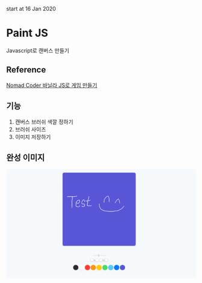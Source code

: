 start at 16 Jan 2020

# Paint JS

Javascript로 캔버스 만들기

## Reference

[Nomad Coder 바닐라 JS로 게임 만들기](https://academy.nomadcoders.co/p/vanilla-js-part-two-kr)

## 기능

1. 캔버스 브러쉬 색깔 정하기
2. 브러쉬 사이즈
3. 이미지 저장하기

## 완성 이미지

![완성본](/image/preview.png)
